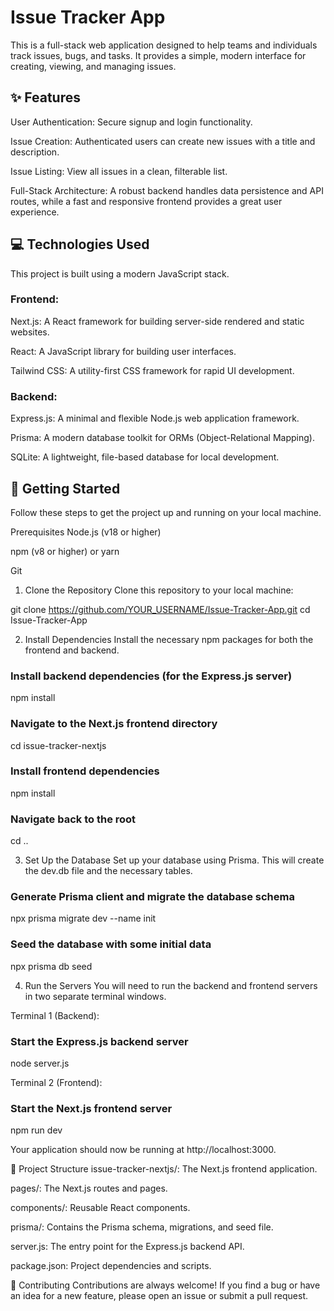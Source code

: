 # Issue Tracker App
This is a full-stack web application designed to help teams and individuals track issues, bugs, and tasks. It provides a simple, modern interface for creating, viewing, and managing issues.

## ✨ Features
User Authentication: Secure signup and login functionality.

Issue Creation: Authenticated users can create new issues with a title and description.

Issue Listing: View all issues in a clean, filterable list.

Full-Stack Architecture: A robust backend handles data persistence and API routes, while a fast and responsive frontend provides a great user experience.

## 💻 Technologies Used
This project is built using a modern JavaScript stack.

### Frontend:

Next.js: A React framework for building server-side rendered and static websites.

React: A JavaScript library for building user interfaces.

Tailwind CSS: A utility-first CSS framework for rapid UI development.

### Backend:

Express.js: A minimal and flexible Node.js web application framework.

Prisma: A modern database toolkit for ORMs (Object-Relational Mapping).

SQLite: A lightweight, file-based database for local development.

## 🚀 Getting Started
Follow these steps to get the project up and running on your local machine.

Prerequisites
Node.js (v18 or higher)

npm (v8 or higher) or yarn

Git

1. Clone the Repository
Clone this repository to your local machine:

git clone https://github.com/YOUR_USERNAME/Issue-Tracker-App.git
cd Issue-Tracker-App

2. Install Dependencies
Install the necessary npm packages for both the frontend and backend.

###  Install backend dependencies (for the Express.js server)
npm install

###  Navigate to the Next.js frontend directory
cd issue-tracker-nextjs

###  Install frontend dependencies
npm install

###  Navigate back to the root
cd ..

3. Set Up the Database
Set up your database using Prisma. This will create the dev.db file and the necessary tables.

###  Generate Prisma client and migrate the database schema
npx prisma migrate dev --name init

###  Seed the database with some initial data
npx prisma db seed

4. Run the Servers
You will need to run the backend and frontend servers in two separate terminal windows.

Terminal 1 (Backend):

###  Start the Express.js backend server
node server.js

Terminal 2 (Frontend):

###  Start the Next.js frontend server
npm run dev

Your application should now be running at http://localhost:3000.

📂 Project Structure
issue-tracker-nextjs/: The Next.js frontend application.

pages/: The Next.js routes and pages.

components/: Reusable React components.

prisma/: Contains the Prisma schema, migrations, and seed file.

server.js: The entry point for the Express.js backend API.

package.json: Project dependencies and scripts.

👋 Contributing
Contributions are always welcome! If you find a bug or have an idea for a new feature, please open an issue or submit a pull request.







